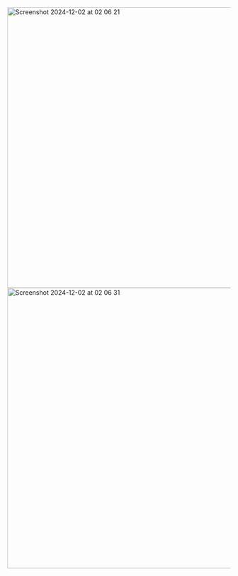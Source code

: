 <img width="632" alt="Screenshot 2024-12-02 at 02 06 21" src="https://github.com/user-attachments/assets/70fb83f6-213c-435d-8007-ccee1f6604c8">
<img width="632" alt="Screenshot 2024-12-02 at 02 06 31" src="https://github.com/user-attachments/assets/0e138d57-2ab8-4a2a-bb53-3dccb5167c3d">

